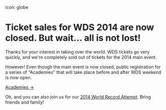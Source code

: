 icon: globe

# Ticket sales for WDS 2014 are now closed. But wait... all is not lost!

Thanks for your interest in taking over the world. WDS tickets go very quickly, and we're completely sold out of tickets for the 2014 main event.

However! Even though the main event is now closed, public registration for a series of "Academies" that will take place before and after WDS weekend is now open.

<a href="/academies" class="button">Academies &rarr;</a>

Oh, and you can also join us for our <a href="http://yogarecord.eventbrite.com">2014 World Record Attempt</a>. Bring friends and family!



